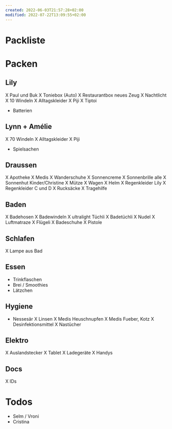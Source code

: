```yaml
---
created: 2022-06-03T21:57:28+02:00
modified: 2022-07-22T13:09:55+02:00
---
```


# Packliste

# Packen

## Lily
X Paul und Buk
X Toniebox (Auto)
X Restaurantbox neues Zeug
X Nachtlicht
X 10 Windeln
X Alltagskleider
X Piji
X Tiptoi
- Batterien

## Lynn + Amélie
X 70 Windeln
X Alltagskleider
X Piji
- Spielsachen

## Draussen
X Apotheke
X Medis
X Wanderschuhe
X Sonnencreme
X Sonnenbrille alle
X Sonnenhut Kinder/Christine
X Mütze
X Wagen
X Helm
X Regenkleider Lily
X Regenkleider C und D
X Rucksäcke
X Tragehilfe

## Baden
X Badehosen
X Badewindeln
X ultralight Tüchli
X Badetüchli
X Nudel
X Luftmatraze
X Flügeli
X Badeschuhe
X Pistole

## Schlafen
X Lampe aus Bad

## Essen
- Trinkflaschen
- Brei / Smoothies
- Lätzchen

## Hygiene
- Nessesär
X Linsen
X Medis Heuschnupfen
X  Medis Fueber, Kotz
X Desinfektionsmittel
X Nastücher

## Elektro
X Auslandstecker
X Tablet
X Ladegeräte
X Handys

## Docs
X IDs

# Todos
- Selm / Vroni
- Cristina
